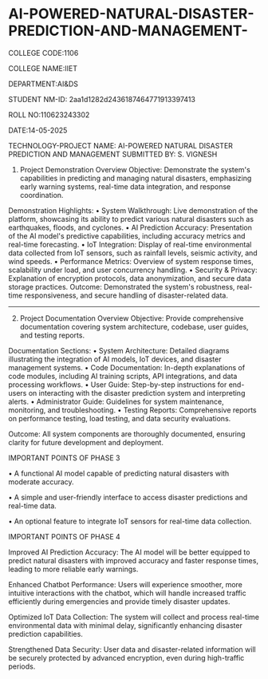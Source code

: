 # AI-POWERED-NATURAL-DISASTER-PREDICTION-AND-MANAGEMENT-

COLLEGE CODE:1106

COLLEGE NAME:IIET

DEPARTMENT:AI&DS

STUDENT NM-ID: 2aa1d1282d2436187464771913397413

ROLL NO:110623243302

DATE:14-05-2025

TECHNOLOGY-PROJECT NAME: AI-POWERED NATURAL DISASTER PREDICTION AND MANAGEMENT
SUBMITTED BY:
S. VIGNESH

1. Project Demonstration Overview
Objective: Demonstrate the system's capabilities in predicting and managing natural disasters, emphasizing early warning systems, real-time data integration, and response coordination.

Demonstration Highlights:
•	System Walkthrough: Live demonstration of the platform, showcasing its ability to predict various natural disasters such as earthquakes, floods, and cyclones.
•	AI Prediction Accuracy: Presentation of the AI model's predictive capabilities, including accuracy metrics and real-time forecasting.
•	IoT Integration: Display of real-time environmental data collected from IoT sensors, such as rainfall levels, seismic activity, and wind speeds.
•	Performance Metrics: Overview of system response times, scalability under load, and user concurrency handling.
•	Security & Privacy: Explanation of encryption protocols, data anonymization, and secure data storage practices.
Outcome: Demonstrated the system's robustness, real-time responsiveness, and secure handling of disaster-related data.
________________________________________
2. Project Documentation Overview
Objective: Provide comprehensive documentation covering system architecture, codebase, user guides, and testing reports.

Documentation Sections:
•	System Architecture: Detailed diagrams illustrating the integration of AI models, IoT devices, and disaster management systems.
•	Code Documentation: In-depth explanations of code modules, including AI training scripts, API integrations, and data processing workflows.
•	User Guide: Step-by-step instructions for end-users on interacting with the disaster prediction system and interpreting alerts.
•	Administrator Guide: Guidelines for system maintenance, monitoring, and troubleshooting.
•	Testing Reports: Comprehensive reports on performance testing, load testing, and data security evaluations.

Outcome: All system components are thoroughly documented, ensuring clarity for future development and deployment.

IMPORTANT POINTS OF PHASE 3

•	A functional AI model capable of predicting natural disasters with moderate accuracy.

•	A simple and user-friendly interface to access disaster predictions and real-time data.

•	An optional feature to integrate IoT sensors for real-time data collection.

 
IMPORTANT POINTS OF PHASE 4

Improved AI Prediction Accuracy: The AI model will be better equipped to predict natural disasters with improved accuracy and faster response times, leading to more reliable early warnings.

Enhanced Chatbot Performance: Users will experience smoother, more intuitive interactions with the chatbot, which will handle increased traffic efficiently during emergencies and provide timely disaster updates.

Optimized IoT Data Collection: The system will collect and process real-time environmental data with minimal delay, significantly enhancing disaster prediction capabilities.

Strengthened Data Security: User data and disaster-related information will be securely protected by advanced encryption, even during high-traffic periods.
